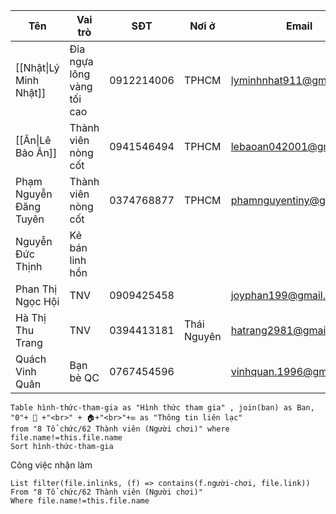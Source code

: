 | Tên                    | Vai trò                    | SĐT        | Nơi ở       | Email                    | Ngày sinh  |
| ---------------------- | -------------------------- | ---------- | ----------- | ------------------------ | ---------- |
| [[Nhật\|Lý Minh Nhật]] | Đỉa ngựa lông vàng tối cao | 0912214006 | TPHCM       | lyminhnhat911@gmail.com  | 09/11/1992 |
| [[Ân\|Lê Bảo Ân]]      | Thành viên nòng cốt        | 0941546494 | TPHCM       | lebaoan042001@gmail.com  | 04/04/2001 |
| Phạm Nguyễn Đăng Tuyên | Thành viên nòng cốt        | 0374768877 | TPHCM       | phamnguyentiny@gmail.com |            |
| Nguyễn Đức Thịnh       | Kẻ bán linh hồn            |            |             |                          |            |
| Phan Thị Ngọc Hội      | TNV                        | 0909425458 |             | joyphan199@gmail.com     | 1981       |
| Hà Thị Thu Trang       | TNV                        | 0394413181 | Thái Nguyên | hatrang2981@gmail.com    | 1981       | 
| Quách Vinh Quân        | Bạn bè QC                  | 0767454596 |             | vinhquan.1996@gmail.com  | 1996       |

```dataview 
Table hình-thức-tham-gia as "Hình thức tham gia" , join(ban) as Ban, "0"+ 📱 +"<br>" + 🏠+"<br>"+✉ as "Thông tin liên lạc"
from "8 Tổ chức/62 Thành viên (Người chơi)" where file.name!=this.file.name
Sort hình-thức-tham-gia
```
Công việc nhận làm
```dataview 
List filter(file.inlinks, (f) => contains(f.người-chơi, file.link))
From "8 Tổ chức/62 Thành viên (Người chơi)"
Where file.name!=this.file.name 
```